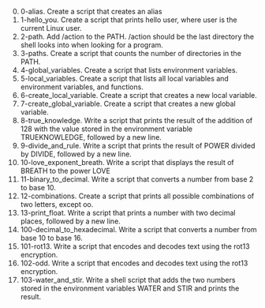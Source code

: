 0. 0-alias. Create a script that creates an alias
1. 1-hello_you. Create a script that prints hello user, where user is the current Linux user.  
2. 2-path. Add /action to the PATH. /action should be the last directory the shell looks into when looking for a program.
3. 3-paths. Create a script that counts the number of directories in the PATH.
4. 4-global_variables. Create a script that lists environment variables.
5. 5-local_variables. Create a script that lists all local variables and environment variables, and functions.
6. 6-create_local_variable. Create a script that creates a new local variable.
7. 7-create_global_variable. Create a script that creates a new global variable.  
8. 8-true_knowledge. Write a script that prints the result of the addition of 128 with the value stored in the environment variable TRUEKNOWLEDGE, followed by a new line.  
9. 9-divide_and_rule. Write a script that prints the result of POWER divided by DIVIDE, followed by a new line.  
10. 10-love_exponent_breath. Write a script that displays the result of BREATH to the power LOVE
11.  11-binary_to_decimal. Write a script that converts a number from base 2 to base 10.
12. 12-combinations. Create a script that prints all possible combinations of two letters, except oo.
13. 13-print_float. Write a script that prints a number with two decimal places, followed by a new line.
14. 100-decimal_to_hexadecimal. Write a script that converts a number from base 10 to base 16.
15. 101-rot13. Write a script that encodes and decodes text using the rot13 encryption. 
16. 102-odd. Write a script that encodes and decodes text using the rot13 encryption. 
17. 103-water_and_stir. Write a shell script that adds the two numbers stored in the environment variables WATER and STIR and prints the result.
